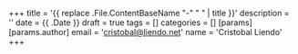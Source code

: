 +++
title = '{{ replace .File.ContentBaseName "-" " " | title }}'
description = ''
date = {{ .Date }}
draft = true
tags = []
categories = []
[params]
    [params.author]
        email = 'cristobal@liendo.net'
        name = 'Cristobal Liendo'
+++
